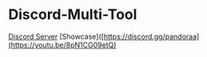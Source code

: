 # Discord-Multi-Tool

[Discord Server](https://discord.gg/pandoraa)
[Showcase]([https://discord.gg/pandoraa](https://youtu.be/8pN1CG09etQ)
